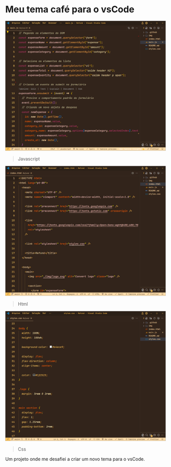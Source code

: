 # Meu tema café para o vsCode

![preview](./.github/preview.png)
> Javascript

![preview](./.github/preview_2.png)
> Html

![preview](./.github/preview_3.png)
> Css

Um projeto onde me desafiei a criar um novo tema para o vsCode. 